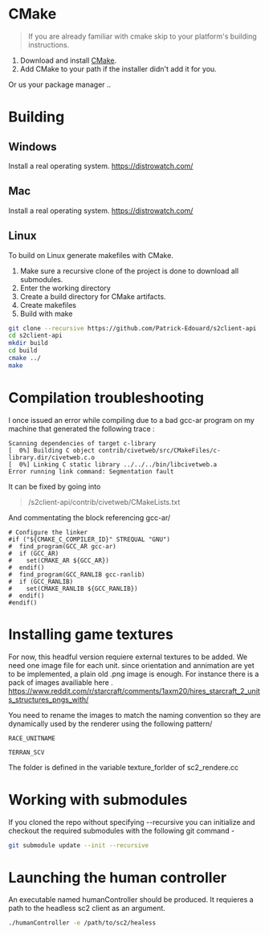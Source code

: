 CMake
=====
> If you are already familiar with cmake skip to your platform's building instructions.

1. Download and install [CMake](https://cmake.org/download/).
2. Add CMake to your path if the installer didn't add it for you.

Or us your package manager ..


Building
========

Windows
-------

Install a real operating system.
https://distrowatch.com/


Mac
-------

Install a real operating system.
https://distrowatch.com/


Linux
-----

To build on Linux generate makefiles with CMake.

1. Make sure a recursive clone of the project is done to download all submodules.
2. Enter the working directory
3. Create a build directory for CMake artifacts.
4. Create makefiles
5. Build with make

```bash
git clone --recursive https://github.com/Patrick-Edouard/s2client-api
cd s2client-api
mkdir build
cd build
cmake ../
make
```

Compilation troubleshooting
=======================

I once issued an error while compiling due to a bad gcc-ar program on my machine that generated the following trace :

```
Scanning dependencies of target c-library
[  0%] Building C object contrib/civetweb/src/CMakeFiles/c-library.dir/civetweb.c.o
[  0%] Linking C static library ../../../bin/libcivetweb.a
Error running link command: Segmentation fault
```

It can be fixed by going into 

>/s2client-api/contrib/civetweb/CMakeLists.txt

And commentating the block referencing gcc-ar/

```
# Configure the linker
#if ("${CMAKE_C_COMPILER_ID}" STREQUAL "GNU")
#  find_program(GCC_AR gcc-ar)
#  if (GCC_AR)
#    set(CMAKE_AR ${GCC_AR})
#  endif()
#  find_program(GCC_RANLIB gcc-ranlib)
#  if (GCC_RANLIB)
#    set(CMAKE_RANLIB ${GCC_RANLIB})
#  endif()
#endif()

```




Installing game textures
=======================

For now, this headful version requiere external textures to be added. We need one image file for each unit. since orientation and annimation are yet to be implemented, a plain old .png image is enough. For instance there is a pack of images availiable here . https://www.reddit.com/r/starcraft/comments/1axm20/hires_starcraft_2_units_structures_pngs_with/

You need to rename the images to match the naming convention so they are dynamically used by the renderer using the following pattern/

```
RACE_UNITNAME

TERRAN_SCV
```

The folder is defined in the variable texture_forlder of sc2_rendere.cc


Working with submodules
=======================

If you cloned the repo without specifying --recursive you can initialize and checkout
the required submodules with the following git command -

```bash
git submodule update --init --recursive
```


Launching the human controller
=======================

An executable named humanController should be produced. It requieres a path to the headless sc2 client as an argument.

```bash
./humanController -e /path/to/sc2/healess
```

